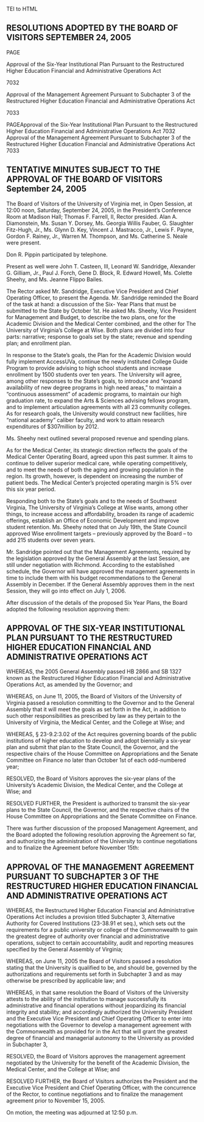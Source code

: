  TEI to HTML

RESOLUTIONS ADOPTED BY THE BOARD OF VISITORS SEPTEMBER 24, 2005
---------------------------------------------------------------

PAGE

Approval of the Six-Year Institutional Plan Pursuant to the Restructured Higher Education Financial and Administrative Operations Act

7032

Approval of the Management Agreement Pursuant to Subchapter 3 of the Restructured Higher Education Financial and Administrative Operations Act

7033

PAGEApproval of the Six-Year Institutional Plan Pursuant to the Restructured Higher Education Financial and Administrative Operations Act 7032 Approval of the Management Agreement Pursuant to Subchapter 3 of the Restructured Higher Education Financial and Administrative Operations Act 7033

TENTATIVE MINUTES SUBJECT TO THE APPROVAL OF THE BOARD OF VISITORS September 24, 2005
-------------------------------------------------------------------------------------

The Board of Visitors of the University of Virginia met, in Open Session, at 12:00 noon, Saturday, September 24, 2005, in the President’s Conference Room at Madison Hall; Thomas F. Farrell, II, Rector presided. Alan A. Diamonstein, Ms. Susan Y. Dorsey, Ms. Georgia Willis Fauber, G. Slaughter Fitz-Hugh, Jr., Ms. Glynn D. Key, Vincent J. Mastracco, Jr., Lewis F. Payne, Gordon F. Rainey, Jr., Warren M. Thompson, and Ms. Catherine S. Neale were present.

Don R. Pippin participated by telephone.

Present as well were John T. Casteen, III, Leonard W. Sandridge, Alexander G. Gilliam, Jr., Paul J. Forch, Gene D. Block, R. Edward Howell, Ms. Colette Sheehy, and Ms. Jeanne Flippo Bailes.

The Rector asked Mr. Sandridge, Executive Vice President and Chief Operating Officer, to present the Agenda. Mr. Sandridge reminded the Board of the task at hand: a discussion of the Six- Year Plans that must be submitted to the State by October 1st. He asked Ms. Sheehy, Vice President for Management and Budget, to describe the two plans, one for the Academic Division and the Medical Center combined, and the other for The University of Virginia’s College at Wise. Both plans are divided into four parts: narrative; response to goals set by the state; revenue and spending plan; and enrollment plan.

In response to the State’s goals, the Plan for the Academic Division would fully implement AccessUVa, continue the newly instituted College Guide Program to provide advising to high school students and increase enrollment by 1500 students over ten years. The University will agree, among other responses to the State’s goals, to introduce and “expand availability of new degree programs in high need areas,” to maintain a “continuous assessment” of academic programs, to maintain our high graduation rate, to expand the Arts & Sciences advising fellows program, and to implement articulation agreements with all 23 community colleges. As for research goals, the University would construct new facilities, hire “national academy” caliber faculty, and work to attain research expenditures of $307million by 2012.

Ms. Sheehy next outlined several proposed revenue and spending plans.

As for the Medical Center, its strategic direction reflects the goals of the Medical Center Operating Board, agreed upon this past summer. It aims to continue to deliver superior medical care, while operating competitively, and to meet the needs of both the aging and growing population in the region. Its growth, however, is dependent on increasing the number of patient beds. The Medical Center’s projected operating margin is 5% over this six year period.

Responding both to the State’s goals and to the needs of Southwest Virginia, The University of Virginia’s College at Wise wants, among other things, to increase access and affordability, broaden its range of academic offerings, establish an Office of Economic Development and improve student retention. Ms. Sheehy noted that on July 19th, the State Council approved Wise enrollment targets – previously approved by the Board – to add 215 students over seven years.

Mr. Sandridge pointed out that the Management Agreements, required by the legislation approved by the General Assembly at the last Session, are still under negotiation with Richmond. According to the established schedule, the Governor will have approved the management agreements in time to include them with his budget recommendations to the General Assembly in December. If the General Assembly approves them in the next Session, they will go into effect on July 1, 2006.

After discussion of the details of the proposed Six Year Plans, the Board adopted the following resolution approving them:

APPROVAL OF THE SIX-YEAR INSTITUTIONAL PLAN PURSUANT TO THE RESTRUCTURED HIGHER EDUCATION FINANCIAL AND ADMINISTRATIVE OPERATIONS ACT
-------------------------------------------------------------------------------------------------------------------------------------

WHEREAS, the 2005 General Assembly passed HB 2866 and SB 1327 known as the Restructured Higher Education Financial and Administrative Operations Act, as amended by the Governor; and

WHEREAS, on June 11, 2005, the Board of Visitors of the University of Virginia passed a resolution committing to the Governor and to the General Assembly that it will meet the goals as set forth in the Act, in addition to such other responsibilities as prescribed by law as they pertain to the University of Virginia, the Medical Center, and the College at Wise; and

WHEREAS, § 23-9.2:3.02 of the Act requires governing boards of the public institutions of higher education to develop and adopt biennially a six-year plan and submit that plan to the State Council, the Governor, and the respective chairs of the House Committee on Appropriations and the Senate Committee on Finance no later than October 1st of each odd-numbered year;

RESOLVED, the Board of Visitors approves the six-year plans of the University’s Academic Division, the Medical Center, and the College at Wise; and

RESOLVED FURTHER, the President is authorized to transmit the six-year plans to the State Council, the Governor, and the respective chairs of the House Committee on Appropriations and the Senate Committee on Finance.

There was further discussion of the proposed Management Agreement, and the Board adopted the following resolution approving the Agreement so far, and authorizing the administration of the University to continue negotiations and to finalize the Agreement before November 15th:

APPROVAL OF THE MANAGEMENT AGREEMENT PURSUANT TO SUBCHAPTER 3 OF THE RESTRUCTURED HIGHER EDUCATION FINANCIAL AND ADMINISTRATIVE OPERATIONS ACT
----------------------------------------------------------------------------------------------------------------------------------------------

WHEREAS, the Restructured Higher Education Financial and Administrative Operations Act includes a provision titled Subchapter 3, Alternative Authority for Covered Institutions (23-38.91 et seq.), which sets out the requirements for a public university or college of the Commonwealth to gain the greatest degree of authority over financial and administrative operations, subject to certain accountability, audit and reporting measures specified by the General Assembly of Virginia;

WHEREAS, on June 11, 2005 the Board of Visitors passed a resolution stating that the University is qualified to be, and should be, governed by the authorizations and requirements set forth in Subchapter 3 and as may otherwise be prescribed by applicable law; and

WHEREAS, in that same resolution the Board of Visitors of the University attests to the ability of the institution to manage successfully its administrative and financial operations without jeopardizing its financial integrity and stability; and accordingly authorized the University President and the Executive Vice President and Chief Operating Officer to enter into negotiations with the Governor to develop a management agreement with the Commonwealth as provided for in the Act that will grant the greatest degree of financial and managerial autonomy to the University as provided in Subchapter 3,

RESOLVED, the Board of Visitors approves the management agreement negotiated by the University for the benefit of the Academic Division, the Medical Center, and the College at Wise; and

RESOLVED FURTHER, the Board of Visitors authorizes the President and the Executive Vice President and Chief Operating Officer, with the concurrence of the Rector, to continue negotiations and to finalize the management agreement prior to November 15, 2005.

On motion, the meeting was adjourned at 12:50 p.m.